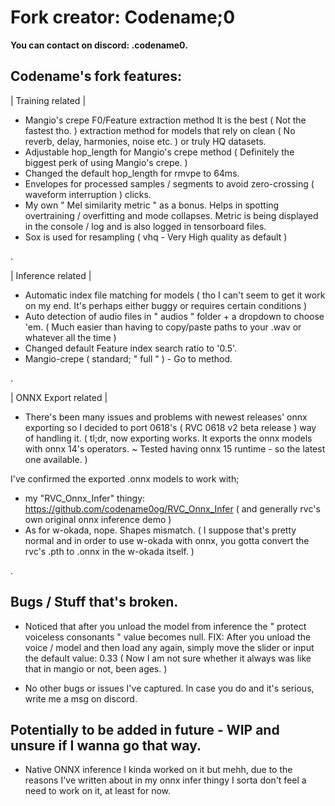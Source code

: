 # Fork creator:   Codename;0
**You can contact on discord:    .codename0.**

## Codename's fork features:
| Training related |

- Mangio's crepe F0/Feature extraction method
It is the best ( Not the fastest tho. ) extraction method for models that rely on clean ( No reverb, delay, harmonies, noise etc. ) or truly HQ datasets.
- Adjustable hop_length for Mangio's crepe method ( Definitely the biggest perk of using Mangio's crepe. )
- Changed the default hop_length for rmvpe to 64ms.
- Envelopes for processed samples / segments to avoid zero-crossing ( waveform interruption ) clicks.
- My own " Mel similarity metric " as a bonus. Helps in spotting overtraining / overfitting and mode collapses. Metric is being displayed in the console / log and is also logged in tensorboard files.
- Sox is used for resampling ( vhq - Very High quality as default )

.

| Inference related |

- Automatic index file matching for models ( tho I can't seem to get it work on my end. It's perhaps either buggy or requires certain conditions ) 
- Auto detection of audio files in " audios " folder + a dropdown to choose 'em. ( Much easier than having to copy/paste paths to your .wav or whatever all the time )
- Changed default Feature index search ratio to '0.5'.
- Mangio-crepe ( standard; " full " ) - Go to method.


.

| ONNX Export related |
- There's been many issues and problems with newest releases' onnx exporting so I decided to port 0618's ( RVC 0618 v2 beta release ) way of handling it.
( tl;dr, now exporting works. It exports the onnx models with onnx 14's operators.  ~ Tested having onnx 15 runtime - so the latest one available. )

I've confirmed the exported .onnx models to work with;
- my "RVC_Onnx_Infer" thingy: https://github.com/codename0og/RVC_Onnx_Infer ( and generally rvc's own original onnx inference demo ) 
- As for w-okada, nope. Shapes mismatch.
( I suppose that's pretty normal and in order to use w-okada with onnx, you gotta convert the rvc's .pth to .onnx in the w-okada itself. )


.

## Bugs / Stuff that's broken.

- Noticed that after you unload the model from inference the " protect voiceless consonants " value becomes null.
FIX: After you unload the voice / model and then load any again, simply move the slider or input the default value: 0.33
( Now I am not sure whether it always was like that in mangio or not, been ages. )

- No other bugs or issues I've captured. In case you do and it's serious, write me a msg on discord.


## Potentially to be added in future - WIP and unsure if I wanna go that way.
- Native ONNX inference
I kinda worked on it but mehh, due to the reasons I've written about in my onnx infer thingy I sorta don't feel a need to work on it, at least for now.
